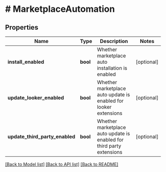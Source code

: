 # # MarketplaceAutomation

## Properties

Name | Type | Description | Notes
------------ | ------------- | ------------- | -------------
**install_enabled** | **bool** | Whether marketplace auto installation is enabled | [optional]
**update_looker_enabled** | **bool** | Whether marketplace auto update is enabled for looker extensions | [optional]
**update_third_party_enabled** | **bool** | Whether marketplace auto update is enabled for third party extensions | [optional]

[[Back to Model list]](../../README.md#models) [[Back to API list]](../../README.md#endpoints) [[Back to README]](../../README.md)
